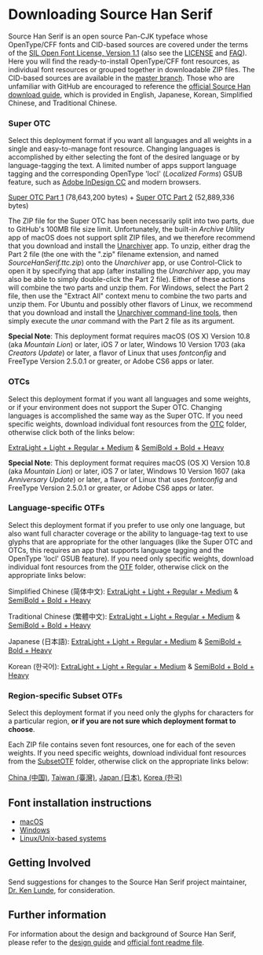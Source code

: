 # Downloading Source Han Serif

Source Han Serif is an open source Pan-CJK typeface whose OpenType/CFF fonts and CID-based sources are covered under the terms of the [SIL Open Font License, Version 1.1](http://scripts.sil.org/OFL) (also see the [LICENSE](LICENSE.txt) and [FAQ](http://scripts.sil.org/cms/scripts/page.php?item_id=OFL-FAQ_web)). Here you will find the ready-to-install OpenType/CFF font resources, as individual font resources or grouped together in downloadable ZIP files. The CID-based sources are available in the [master branch](https://github.com/adobe-fonts/source-han-serif/). Those who are unfamiliar with GitHub are encouraged to reference the [official Source Han download guide](https://github.com/adobe-fonts/source-han-serif/raw/release/download-guide-source-han.pdf), which is provided in English, Japanese, Korean, Simplified Chinese, and Traditional Chinese.

### Super OTC

Select this deployment format if you want all languages and all weights in a single and easy-to-manage font resource. Changing languages is accomplished by either selecting the font of the desired language or by language-tagging the text. A limited number of apps support language tagging and the corresponding OpenType 'locl' (*Localized Forms*) GSUB feature, such as [Adobe InDesign CC](https://www.adobe.com/products/indesign.html) and modern browsers.

[Super OTC Part 1](https://github.com/adobe-fonts/source-han-serif/raw/release/SuperOTC/SourceHanSerif.ttc.z01) (78,643,200 bytes) + [Super OTC Part 2](https://github.com/adobe-fonts/source-han-serif/raw/release/SuperOTC/SourceHanSerif.ttc.zip) (52,889,336 bytes)

The ZIP file for the Super OTC has been necessarily split into two parts, due to GitHub's 100MB file size limit. Unfortunately, the built-in *Archive Utility* app of macOS does not support split ZIP files, and we therefore recommend that you download and install the [Unarchiver](http://unarchiver.c3.cx/unarchiver) app. To unzip, either drag the Part 2 file (the one with the ".zip" filename extension, and named *SourceHanSerif.ttc.zip*) onto the *Unarchiver* app, or use Control-Click to open it by specifying that app (after installing the *Unarchiver* app, you may also be able to simply double-click the Part 2 file). Either of these actions will combine the two parts and unzip them. For Windows, select the Part 2 file, then use the "Extract All" context menu to combine the two parts and unzip them. For Ubuntu and possibly other flavors of Linux, we recommend that you download and install the [Unarchiver command-line tools](https://unarchiver.c3.cx/commandline), then simply execute the *unar* command with the Part 2 file as its argument.

**Special Note**: This deployment format requires macOS (OS X) Version 10.8 (aka *Mountain Lion*) or later, iOS 7 or later, Windows 10 Version 1703 (aka *Creators Update*) or later, a flavor of Linux that uses *fontconfig* and FreeType Version 2.5.0.1 or greater, or Adobe CS6 apps or later.

### OTCs

Select this deployment format if you want all languages and some weights, or if your environment does not support the Super OTC. Changing languages is accomplished the same way as the Super OTC. If you need specific weights, download individual font resources from the [OTC](OTC) folder, otherwise click both of the links below:

[ExtraLight + Light + Regular + Medium](https://github.com/adobe-fonts/source-han-serif/raw/release/OTC/SourceHanSerifOTC_EL-M.zip) & [SemiBold + Bold + Heavy](https://github.com/adobe-fonts/source-han-serif/raw/release/OTC/SourceHanSerifOTC_SB-H.zip)

**Special Note**: This deployment format requires macOS (OS X) Version 10.8 (aka *Mountain Lion*) or later, iOS 7 or later, Windows 10 Version 1607 (aka *Anniversary Update*) or later, a flavor of Linux that uses *fontconfig* and FreeType Version 2.5.0.1 or greater, or Adobe CS6 apps or later.

### Language-specific OTFs

Select this deployment format if you prefer to use only one language, but also want full character coverage or the ability to language-tag text to use glyphs that are appropriate for the other languages (like the Super OTC and OTCs, this requires an app that supports language tagging and the OpenType 'locl' GSUB feature). If you need only specific weights, download individual font resources from the [OTF](OTF) folder, otherwise click on the appropriate links below:

Simplified Chinese (简体中文): [ExtraLight + Light + Regular + Medium](https://github.com/adobe-fonts/source-han-serif/raw/release/OTF/SourceHanSerifSC_EL-M.zip) & [SemiBold + Bold + Heavy](https://github.com/adobe-fonts/source-han-serif/raw/release/OTF/SourceHanSerifSC_SB-H.zip)

Traditional Chinese (繁體中文): [ExtraLight + Light + Regular + Medium](https://github.com/adobe-fonts/source-han-serif/raw/release/OTF/SourceHanSerifTC_EL-M.zip) & [SemiBold + Bold + Heavy](https://github.com/adobe-fonts/source-han-serif/raw/release/OTF/SourceHanSerifTC_SB-H.zip)

Japanese (日本語): [ExtraLight + Light + Regular + Medium](https://github.com/adobe-fonts/source-han-serif/raw/release/OTF/SourceHanSerifJ_EL-M.zip) & [SemiBold + Bold + Heavy](https://github.com/adobe-fonts/source-han-serif/raw/release/OTF/SourceHanSerifJ_SB-H.zip)

Korean (한국어): [ExtraLight + Light + Regular + Medium](https://github.com/adobe-fonts/source-han-serif/raw/release/OTF/SourceHanSerifK_EL-M.zip) & [SemiBold + Bold + Heavy](https://github.com/adobe-fonts/source-han-serif/raw/release/OTF/SourceHanSerifK_SB-H.zip)

### Region-specific Subset OTFs

Select this deployment format if you need only the glyphs for characters for a particular region, **or if you are not sure which deployment format to choose**.

Each ZIP file contains seven font resources, one for each of the seven weights. If you need specific weights, download individual font resources from the [SubsetOTF](SubsetOTF) folder, otherwise click on the appropriate links below:

[China (中国)](https://github.com/adobe-fonts/source-han-serif/raw/release/SubsetOTF/SourceHanSerifCN.zip), [Taiwan (臺灣)](https://github.com/adobe-fonts/source-han-serif/raw/release/SubsetOTF/SourceHanSerifTW.zip), [Japan (日本)](https://github.com/adobe-fonts/source-han-serif/raw/release/SubsetOTF/SourceHanSerifJP.zip), [Korea (한국)](https://github.com/adobe-fonts/source-han-serif/raw/release/SubsetOTF/SourceHanSerifKR.zip)

## Font installation instructions

* [macOS](https://support.apple.com/en-us/HT201749)
* [Windows](https://www.microsoft.com/en-us/Typography/TrueTypeInstall.aspx)
* [Linux/Unix-based systems](https://github.com/adobe-fonts/source-code-pro/issues/17#issuecomment-8967116)

## Getting Involved

Send suggestions for changes to the Source Han Serif project maintainer, [Dr. Ken Lunde](mailto:lunde@adobe.com?subject=[GitHub]%20Source%20Han%20Serif), for consideration.

## Further information

For information about the design and background of Source Han Serif, please refer to the [design guide](https://github.com/adobe-fonts/source-han-serif/raw/release/SourceHanSerifDesignGuide.pdf) and [official font readme file](https://github.com/adobe-fonts/source-han-serif/raw/release/SourceHanSerifReadMe.pdf).
